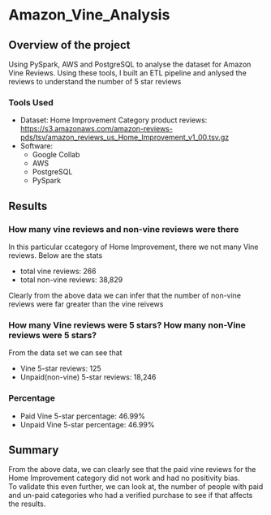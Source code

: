 # Amazon_Vine_Analysis
## Overview of the project
Using PySpark, AWS and PostgreSQL to analyse the dataset for Amazon Vine Reviews. Using these tools, I built an ETL pipeline and anlysed the reviews to understand the number of 5 star reviews

### Tools Used
- Dataset: Home Improvement Category product reviews: https://s3.amazonaws.com/amazon-reviews-pds/tsv/amazon_reviews_us_Home_Improvement_v1_00.tsv.gz
- Software:
  - Google Collab
  - AWS
  - PostgreSQL
  - PySpark

## Results
### How many vine reviews and non-vine reviews were there
In this particular ccategory of Home Improvement, there we not many Vine reviews. Below are the stats
- total vine reviews: 266
- total non-vine reviews: 38,829

Clearly from the above data we can infer that the number of non-vine reviews were far greater than the vine reivews  
### How many Vine reviews were 5 stars? How many non-Vine reviews were 5 stars?
From the data set we can see that
- Vine 5-star reviews: 125
- Unpaid(non-vine) 5-star reviews: 18,246

### Percentage
- Paid Vine 5-star percentage: 46.99%
- Unpaid Vine 5-star percentage: 46.99%

## Summary
From the above data, we can clearly see that the paid vine reviews for the Home Improvement category did not work and had no positivity bias.  
To validate this even further, we can look at, the number of people with paid and un-paid categories who had a verified purchase to see if that affects the results.
